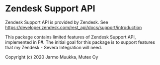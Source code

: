 # Zendesk Support API

Zendesk Support API is provided by Zendesk. See https://developer.zendesk.com/rest_api/docs/support/introduction

This package contains limited features of Zendesk Support API, implemented in F#. The initial goal for this package is to support features that my Zendesk - Severa Integration will need.

Copyright (c) 2020 Jarmo Muukka, Mutex Oy
